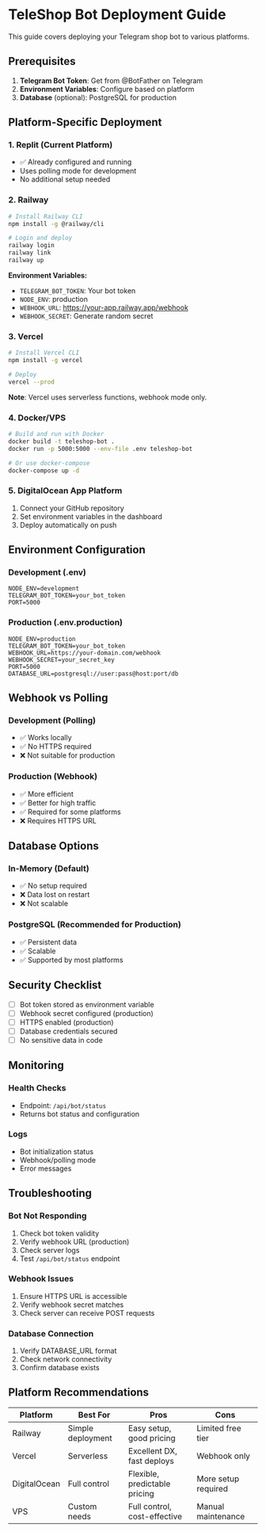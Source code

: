 # TeleShop Bot Deployment Guide

This guide covers deploying your Telegram shop bot to various platforms.

## Prerequisites

1. **Telegram Bot Token**: Get from @BotFather on Telegram
2. **Environment Variables**: Configure based on platform
3. **Database** (optional): PostgreSQL for production

## Platform-Specific Deployment

### 1. Replit (Current Platform)
- ✅ Already configured and running
- Uses polling mode for development
- No additional setup needed

### 2. Railway
```bash
# Install Railway CLI
npm install -g @railway/cli

# Login and deploy
railway login
railway link
railway up
```

**Environment Variables:**
- `TELEGRAM_BOT_TOKEN`: Your bot token
- `NODE_ENV`: production
- `WEBHOOK_URL`: https://your-app.railway.app/webhook
- `WEBHOOK_SECRET`: Generate random secret

### 3. Vercel
```bash
# Install Vercel CLI
npm install -g vercel

# Deploy
vercel --prod
```

**Note**: Vercel uses serverless functions, webhook mode only.

### 4. Docker/VPS
```bash
# Build and run with Docker
docker build -t teleshop-bot .
docker run -p 5000:5000 --env-file .env teleshop-bot

# Or use docker-compose
docker-compose up -d
```

### 5. DigitalOcean App Platform
1. Connect your GitHub repository
2. Set environment variables in the dashboard
3. Deploy automatically on push

## Environment Configuration

### Development (.env)
```env
NODE_ENV=development
TELEGRAM_BOT_TOKEN=your_bot_token
PORT=5000
```

### Production (.env.production)
```env
NODE_ENV=production
TELEGRAM_BOT_TOKEN=your_bot_token
WEBHOOK_URL=https://your-domain.com/webhook
WEBHOOK_SECRET=your_secret_key
PORT=5000
DATABASE_URL=postgresql://user:pass@host:port/db
```

## Webhook vs Polling

### Development (Polling)
- ✅ Works locally
- ✅ No HTTPS required
- ❌ Not suitable for production

### Production (Webhook)
- ✅ More efficient
- ✅ Better for high traffic
- ✅ Required for some platforms
- ❌ Requires HTTPS URL

## Database Options

### In-Memory (Default)
- ✅ No setup required
- ❌ Data lost on restart
- ❌ Not scalable

### PostgreSQL (Recommended for Production)
- ✅ Persistent data
- ✅ Scalable
- ✅ Supported by most platforms

## Security Checklist

- [ ] Bot token stored as environment variable
- [ ] Webhook secret configured (production)
- [ ] HTTPS enabled (production)
- [ ] Database credentials secured
- [ ] No sensitive data in code

## Monitoring

### Health Checks
- Endpoint: `/api/bot/status`
- Returns bot status and configuration

### Logs
- Bot initialization status
- Webhook/polling mode
- Error messages

## Troubleshooting

### Bot Not Responding
1. Check bot token validity
2. Verify webhook URL (production)
3. Check server logs
4. Test `/api/bot/status` endpoint

### Webhook Issues
1. Ensure HTTPS URL is accessible
2. Verify webhook secret matches
3. Check server can receive POST requests

### Database Connection
1. Verify DATABASE_URL format
2. Check network connectivity
3. Confirm database exists

## Platform Recommendations

| Platform | Best For | Pros | Cons |
|----------|----------|------|------|
| Railway | Simple deployment | Easy setup, good pricing | Limited free tier |
| Vercel | Serverless | Excellent DX, fast deploys | Webhook only |
| DigitalOcean | Full control | Flexible, predictable pricing | More setup required |
| VPS | Custom needs | Full control, cost-effective | Manual maintenance |